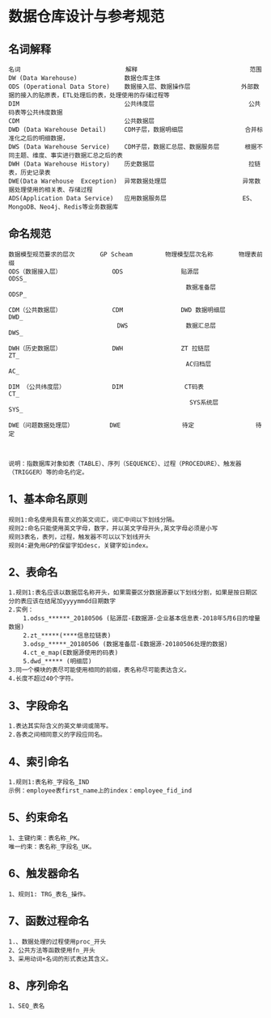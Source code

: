 # 数据仓库设计与参考规范
## 名词解释

	名词                             解释                               范围
	DW (Data Warehouse)             数据仓库主体	
	ODS (Operational Data Store)	数据接入层、数据操作层              外部数据的接入的贴原表，ETL处理后的表，处理使用的存储过程等
	DIM                             公共纬度层                          公共码表等公共纬度数据
	CDM                             公共数据层	
	DWD (Data Warehouse Detail)     CDM子层，数据明细层                 合并标准化之后的明细数据，
	DWS (Data Warehouse Service)	CDM子层，数据汇总层、数据服务层	    根据不同主题、维度、事实进行数据汇总之后的表
	DWH (Data Warehouse History)	历史数据层                          拉链表，历史记录表
	DWE(Data Warehouse  Exception)	异常数据处理层	                    异常数据处理使用的相关表、存储过程
	ADS(Application Data Service)	应用数据服务层	                    ES、MongoDB、Neo4j、Redis等业务数据库

	
## 命名规范
	数据模型规范要求的层次       GP Scheam         物理模型层次名称       物理表前缀
	ODS（数据接入层）              ODS                贴源层	            ODSS_
	                                                 数据准备层           ODSP_
														
	CDM（公共数据层）              CDM                DWD 数据明细层        DWD_
                                  DWS                数据汇总层            DWS_
								   
	DWH（历史数据层）              DWH                ZT 拉链层             ZT_
                                                     AC归档层              AC_
														
	DIM （公共纬度层）             DIM                 CT码表               CT_
                                                      SYS系统层            SYS_
													   
	DWE（问题数据处理层）          DWE                 待定                 待定
	
	
	
	说明：指数据库对象如表（TABLE）、序列（SEQUENCE）、过程（PROCEDURE）、触发器（TRIGGER）等的命名约定。
	
## 1、基本命名原则
	规则1:命名使用具有意义的英文词汇，词汇中间以下划线分隔。
	规则2:命名只能使用英文字母，数字，并以英文字母开头,英文字母必须是小写
	规则3表名，表列，过程，触发器不可以以下划线开头
	规则4:避免用GP的保留字如desc，关键字如index。
	
## 2、表命名
	1.规则1:表名应该以数据层名称开头，如果需要区分数据源要以下划线分割，如果是按日期区分的表应该在结尾加yyyymmdd日期数字
	2.实例： 
		1.odss_******_20180506 (贴源层-E数据源-企业基本信息表-2018年5月6日的增量数据)
		2.zt_*****(****信息拉链表)
		3.odsp_*****_20180506 (数据准备层-E数据源-20180506处理的数据)
		4.ct_e_map(E数据源使用的码表)
		5.dwd_***** (明细层)
	3.同一个模块的表尽可能使用相同的前缀，表名称尽可能表达含义。
	4.长度不超过40个字符。
	
	
## 3、字段命名	
	1.表达其实际含义的英文单词或简写。
	2.各表之间相同意义的字段应同名。	
	
## 4、索引命名
	1.规则1:表名称_字段名_IND
	示例：employee表first_name上的index：employee_fid_ind	
	
## 5、约束命名
	1、主键约束：表名称_PK。
	唯一约束：表名称_字段名_UK。
	
## 6、触发器命名
	1、规则1: TRG_表名_操作。
	
## 7、函数过程命名
	1.、数据处理的过程使用proc_开头
	2、公共方法等函数使用fn_开头
	3、采用动词+名词的形式表达其含义。
	
	
## 8、序列命名
	1、SEQ_表名
	
	
	
	
	
	
	
	
	
	
	
	
	
	